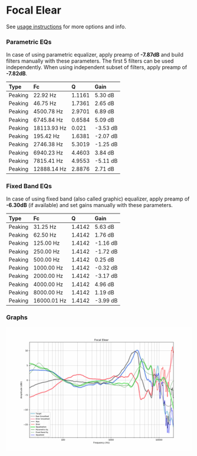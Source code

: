 # Focal Elear
See [usage instructions](https://github.com/jaakkopasanen/AutoEq#usage) for more options and info.

### Parametric EQs
In case of using parametric equalizer, apply preamp of **-7.87dB** and build filters manually
with these parameters. The first 5 filters can be used independently.
When using independent subset of filters, apply preamp of **-7.82dB**.

| Type    | Fc          |      Q | Gain     |
|:--------|:------------|:-------|:---------|
| Peaking | 22.92 Hz    | 1.1161 | 5.30 dB  |
| Peaking | 46.75 Hz    | 1.7361 | 2.65 dB  |
| Peaking | 4500.78 Hz  | 2.9701 | 6.89 dB  |
| Peaking | 6745.84 Hz  | 0.6584 | 5.09 dB  |
| Peaking | 18113.93 Hz | 0.021  | -3.53 dB |
| Peaking | 195.42 Hz   | 1.6381 | -2.07 dB |
| Peaking | 2746.38 Hz  | 5.3019 | -1.25 dB |
| Peaking | 6940.23 Hz  | 4.4603 | 3.84 dB  |
| Peaking | 7815.41 Hz  | 4.9553 | -5.11 dB |
| Peaking | 12888.14 Hz | 2.8876 | 2.71 dB  |

### Fixed Band EQs
In case of using fixed band (also called graphic) equalizer, apply preamp of **-6.30dB**
(if available) and set gains manually with these parameters.

| Type    | Fc          |      Q | Gain     |
|:--------|:------------|:-------|:---------|
| Peaking | 31.25 Hz    | 1.4142 | 5.63 dB  |
| Peaking | 62.50 Hz    | 1.4142 | 1.76 dB  |
| Peaking | 125.00 Hz   | 1.4142 | -1.16 dB |
| Peaking | 250.00 Hz   | 1.4142 | -1.72 dB |
| Peaking | 500.00 Hz   | 1.4142 | 0.25 dB  |
| Peaking | 1000.00 Hz  | 1.4142 | -0.32 dB |
| Peaking | 2000.00 Hz  | 1.4142 | -3.17 dB |
| Peaking | 4000.00 Hz  | 1.4142 | 4.96 dB  |
| Peaking | 8000.00 Hz  | 1.4142 | 1.19 dB  |
| Peaking | 16000.01 Hz | 1.4142 | -3.99 dB |

### Graphs
![](./Focal%20Elear.png)